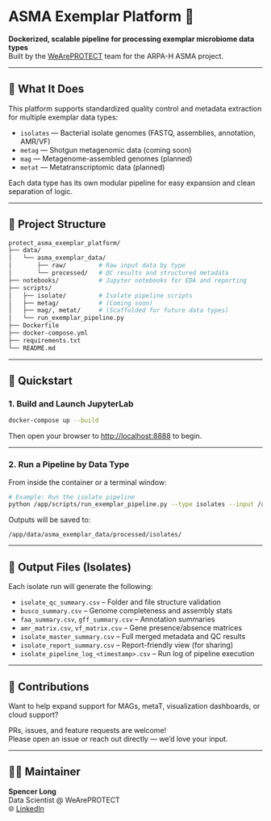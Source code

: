 # ASMA Exemplar Platform 🚀  
**Dockerized, scalable pipeline for processing exemplar microbiome data types**  
Built by the [WeArePROTECT](https://github.com/WeArePROTECT) team for the ARPA-H ASMA project.

---

## 🧬 What It Does

This platform supports standardized quality control and metadata extraction for multiple exemplar data types:
- `isolates` — Bacterial isolate genomes (FASTQ, assemblies, annotation, AMR/VF)
- `metag` — Shotgun metagenomic data (coming soon)
- `mag` — Metagenome-assembled genomes (planned)
- `metat` — Metatranscriptomic data (planned)

Each data type has its own modular pipeline for easy expansion and clean separation of logic.

---

## 📂 Project Structure

```bash
protect_asma_exemplar_platform/
├── data/
│   └── asma_exemplar_data/
│       ├── raw/         # Raw input data by type
│       └── processed/   # QC results and structured metadata
├── notebooks/           # Jupyter notebooks for EDA and reporting
├── scripts/
│   ├── isolate/         # Isolate pipeline scripts
│   ├── metag/           # (Coming soon)
│   ├── mag/, metat/     # (Scaffolded for future data types)
│   └── run_exemplar_pipeline.py
├── Dockerfile
├── docker-compose.yml
├── requirements.txt
└── README.md
```

---

## 🐳 Quickstart

### 1. Build and Launch JupyterLab

```bash
docker-compose up --build
```

Then open your browser to [http://localhost:8888](http://localhost:8888) to begin.

---

### 2. Run a Pipeline by Data Type

From inside the container or a terminal window:

```bash
# Example: Run the isolate pipeline
python /app/scripts/run_exemplar_pipeline.py --type isolates --input /app/data/asma_exemplar_data/raw/isolates
```

Outputs will be saved to:

```
/app/data/asma_exemplar_data/processed/isolates/
```

---

## 📄 Output Files (Isolates)

Each isolate run will generate the following:

- `isolate_qc_summary.csv` – Folder and file structure validation
- `busco_summary.csv` – Genome completeness and assembly stats
- `faa_summary.csv`, `gff_summary.csv` – Annotation summaries
- `amr_matrix.csv`, `vf_matrix.csv` – Gene presence/absence matrices
- `isolate_master_summary.csv` – Full merged metadata and QC results
- `isolate_report_summary.csv` – Report-friendly view (for sharing)
- `isolate_pipeline_log_<timestamp>.csv` – Run log of pipeline execution

---

## 🙌 Contributions

Want to help expand support for MAGs, metaT, visualization dashboards, or cloud support?

PRs, issues, and feature requests are welcome!  
Please open an issue or reach out directly — we’d love your input.

---

## 👨‍🔬 Maintainer

**Spencer Long**  
Data Scientist @ WeArePROTECT  
🌐 [LinkedIn](https://www.linkedin.com/in/spencer42long)

